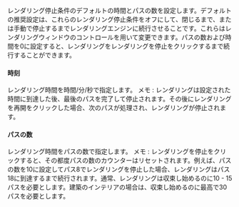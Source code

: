 レンダリング停止条件のデフォルトの時間とパスの数を設定します。デフォルトの推奨設定は、これらのレンダリング停止条件をオフにして、閉じるまで、または手動で停止するまでレンダリングエンジンに続行させることです。これらはレンダリングウィンドウのコントロールを用いて変更できます。パスの数および時間を0に設定すると、レンダリングをレンダリングを停止をクリックするまで続行することができます。

#### 時刻
レンダリング時間を時間/分/秒で指定します。 メモ : レンダリングは設定された時間に到達した後、最後のパスを完了して停止されます。その後にレンダリングを再開をクリックした場合、次のパスが処理され、レンダリングが停止されます。

#### パスの数
レンダリング時間をパスの数で指定します。 メモ : レンダリングを停止をクリックすると、その都度パスの数のカウンターはリセットされます。例えば、パスの数を10に設定してパス8でレンダリングを停止した場合、レンダリングはパス18に到達するまで続行されます。通常、レンダリングは収束し始めるのに10 - 15パスを必要とします。建築のインテリアの場合は、収束し始めるのに最高で30パスを必要とします。
